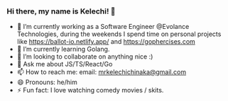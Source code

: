 ### Hi there, my name is Kelechi! 👋

- 🔭 I’m currently working as a Software Engineer @Evolance Technologies, during the weekends I spend time on personal projects like https://ballot-io.netlify.app/ and https://gophercises.com
- 🌱 I’m currently learning Golang.
- 👯 I’m looking to collaborate on anything nice :)
- 💬 Ask me about JS/TS/React/Go 
- 📫 How to reach me: email: mrkelechichinaka@gmail.com
- 😄 Pronouns: he/him
- ⚡ Fun fact: I love watching comedy movies / skits.
